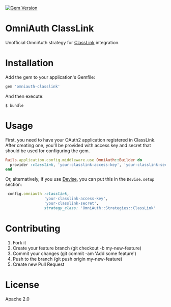 [![Gem Version](https://badge.fury.io/rb/omniauth-classlink.svg)](https://badge.fury.io/rb/omniauth-classlink)

# OmniAuth ClassLink
Unofficial OmniAuth strategy for [ClassLink](classlink.com) integration.

# Installation

Add the gem to your application's Gemfile:

```ruby
gem 'omniauth-classlink'
```
And then execute:

```
$ bundle
```

# Usage

First, you need to have your OAuth2 application registered in ClassLink. After creating one, you'll be provided with access key and secret that should be used for configuring the gem. 

```ruby
Rails.application.config.middleware.use OmniAuth::Builder do
  provider :classlink, 'your-classlink-access-key', 'your-classlink-secret', strategy_class: 'OmniAuth::Strategies::ClassLink'
end
```

Or, alternatively, if you use [Devise](https://github.com/plataformatec/devise), you can put this in the `Devise.setup` section:

```ruby
 config.omniauth :classlink, 
                 'your-classlink-access-key',
                 'your-classlink-secret',
                 strategy_class: 'OmniAuth::Strategies::ClassLink'
```

# Contributing
1. Fork it
2. Create your feature branch (git checkout -b my-new-feature)
3. Commit your changes (git commit -am 'Add some feature')
4. Push to the branch (git push origin my-new-feature)
5. Create new Pull Request

# License
Apache 2.0
